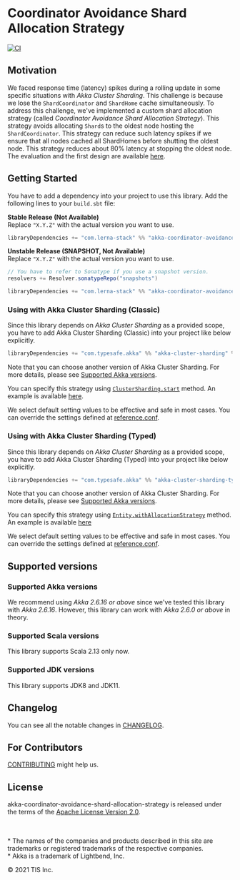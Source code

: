 # Coordinator Avoidance Shard Allocation Strategy

[![CI](https://github.com/lerna-stack/akka-coordinator-avoidance-shard-allocation-strategy/actions/workflows/ci.yml/badge.svg?branch=main)](https://github.com/lerna-stack/akka-coordinator-avoidance-shard-allocation-strategy/actions/workflows/ci.yml?query=workflow%3ACI+branch%3Amain)


## Motivation
We faced response time (latency) spikes during a rolling update in some specific situations with *Akka Cluster Sharding*.
This challenge is because we lose the `ShardCoordinator` and `ShardHome` cache simultaneously.
To address this challenge, we've implemented a custom shard allocation strategy (called *Coordinator Avoidance Shard Allocation Strategy*).
This strategy avoids allocating `Shard`s to the oldest node hosting the `ShardCoordinator`.
This strategy can reduce such latency spikes if we ensure that all nodes cached all ShardHomes before shutting the oldest node.
This strategy reduces about 80% latency at stopping the oldest node.
The evaluation and the first design are available [here](docs/design.md).


## Getting Started
You have to add a dependency into your project to use this library.
Add the following lines to your `build.sbt` file:

**Stable Release (Not Available)**  
Replace `"X.Y.Z"` with the actual version you want to use.
```scala
libraryDependencies += "com.lerna-stack" %% "akka-coordinator-avoidance-shard-allocation-strategy" % "X.Y.Z"
```

**Unstable Release (SNAPSHOT, Not Available)**  
Replace `"X.Y.Z"` with the actual version you want to use.
```scala
// You have to refer to Sonatype if you use a snapshot version.
resolvers += Resolver.sonatypeRepo("snapshots") 

libraryDependencies += "com.lerna-stack" %% "akka-coordinator-avoidance-shard-allocation-strategy" % "X.Y.Z-SNAPSHOT"
```

### Using with Akka Cluster Sharding (Classic)

Since this library depends on *Akka Cluster Sharding* as a provided scope,
you have to add Akka Cluster Sharding (Classic) into your project like below explicitly.
```scala
libraryDependencies += "com.typesafe.akka" %% "akka-cluster-sharding" % "2.6.17"
```
Note that you can choose another version of Akka Cluster Sharding.
For more details, please see [Supported Akka versions](#supported-akka-versions).

You can specify this strategy using [`ClusterSharding.start`](https://doc.akka.io/api/akka/2.6/akka/cluster/sharding/ClusterSharding.html#start(typeName:String,entityProps:akka.actor.Props,settings:akka.cluster.sharding.ClusterShardingSettings,messageExtractor:akka.cluster.sharding.ShardRegion.MessageExtractor,allocationStrategy:akka.cluster.sharding.ShardCoordinator.ShardAllocationStrategy,handOffStopMessage:Any):akka.actor.ActorRef) method.
An example is available [here](src/test/scala/lerna/akka/cluster/sharding/coordinatoravoidance/CoordinatorAvoidanceShardAllocationStrategyWithClassicCompileOnlySpec.scala).

We select default setting values to be effective and safe in most cases.
You can override the settings defined at [reference.conf](src/main/resources/reference.conf).

### Using with Akka Cluster Sharding (Typed)

Since this library depends on *Akka Cluster Sharding* as a provided scope,
you have to add Akka Cluster Sharding (Typed) into your project like below explicitly.
```scala
libraryDependencies += "com.typesafe.akka" %% "akka-cluster-sharding-typed" % "2.6.17"
```
Note that you can choose another version of Akka Cluster Sharding.
For more details, please see [Supported Akka versions](#supported-akka-versions).

You can specify this strategy using [`Entity.withAllocationStrategy`](https://doc.akka.io/api/akka/2.6/akka/cluster/sharding/typed/scaladsl/Entity.html#withAllocationStrategy(newAllocationStrategy:akka.cluster.sharding.ShardCoordinator.ShardAllocationStrategy):akka.cluster.sharding.typed.scaladsl.Entity[M,E]) method.
An example is available [here](src/test/scala/lerna/akka/cluster/sharding/coordinatoravoidance/CoordinatorAvoidanceShardAllocationStrategyWithTypedCompileOnlySpec.scala)

We select default setting values to be effective and safe in most cases.
You can override the settings defined at [reference.conf](src/main/resources/reference.conf).


## Supported versions

### Supported Akka versions
We recommend using *Akka 2.6.16 or above* since we've tested this library with *Akka 2.6.16*.
However, this library can work with *Akka 2.6.0 or above* in theory.

### Supported Scala versions
This library supports Scala 2.13 only now.

### Supported JDK versions
This library supports JDK8 and JDK11.


## Changelog
You can see all the notable changes in [CHANGELOG](CHANGELOG.md).


## For Contributors

[CONTRIBUTING](CONTRIBUTING.md) might help us.

## License

akka-coordinator-avoidance-shard-allocation-strategy is released under the terms of the [Apache License Version 2.0](./LICENSE).

<!-- Escape to set blank lines and use "*" -->
\
\
\* The names of the companies and products described in this site are trademarks or registered trademarks of the respective companies.  
\* Akka is a trademark of Lightbend, Inc.

© 2021 TIS Inc.
